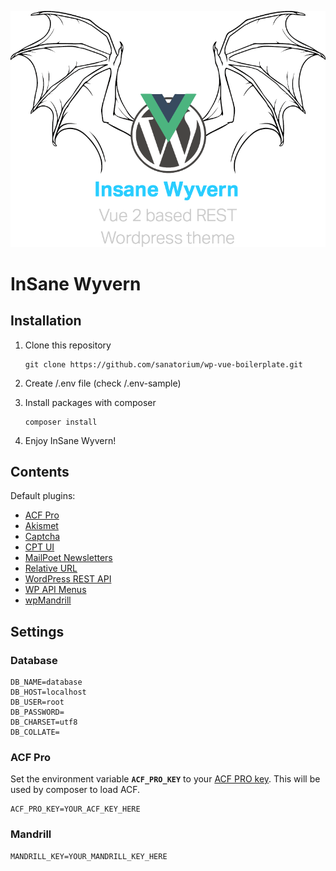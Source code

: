 ![Alt text](/insane_wyvern.png?raw=true)

# InSane Wyvern

## Installation
1. Clone this repository

    ```
    git clone https://github.com/sanatorium/wp-vue-boilerplate.git
    ```
    
2. Create /.env file (check /.env-sample)

3. Install packages with composer

    ```
    composer install
    ```
    
4. Enjoy InSane Wyvern!
## Contents

Default plugins:
* [ACF Pro][acf]
* [Akismet][akismet]
* [Captcha][captcha]
* [CPT UI][cptui]
* [MailPoet Newsletters][mailpoet]
* [Relative URL][relative-url]
* [WordPress REST API][rest-api]
* [WP API Menus][wp-api-menus]
* [wpMandrill][wpmandrill]


## Settings

### Database

```
DB_NAME=database
DB_HOST=localhost
DB_USER=root
DB_PASSWORD=
DB_CHARSET=utf8
DB_COLLATE=
```

### ACF Pro
Set the environment variable **`ACF_PRO_KEY`** to your [ACF PRO key][acf-account]. This will be used by composer to load ACF.
```
ACF_PRO_KEY=YOUR_ACF_KEY_HERE
```

### Mandrill

```
MANDRILL_KEY=YOUR_MANDRILL_KEY_HERE
```


[acf-account]: https://www.advancedcustomfields.com/my-account/
[akismet]: https://wordpress.org/plugins/akismet/
[captcha]: https://wordpress.org/plugins/captcha/
[rest-api]: https://wordpress.org/plugins/rest-api/
[wp-api-menus]: https://wordpress.org/plugins/wp-api-menus/
[relative-url]: https://wordpress.org/plugins/relative-url/
[wpmandrill]: https://wordpress.org/plugins/wpmandrill/
[mailpoet]: https://wordpress.org/plugins/wysija-newsletters/
[acf]: https://wordpress.org/plugins/advanced-custom-fields/
[cptui]: https://wordpress.org/plugins/custom-post-type-ui/